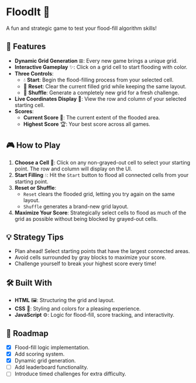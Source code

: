 # FloodIt 🌊

A fun and strategic game to test your flood-fill algorithm skills!

## 🌟 Features

-   **Dynamic Grid Generation** ⊞: Every new game brings a unique grid.
-   **Interactive Gameplay** ✨: Click on a grid cell to start flooding with color.
-   **Three Controls**:
    -   💧 **Start**: Begin the flood-filling process from your selected cell.
    -   🔄 **Reset**: Clear the current filled grid while keeping the same layout.
    -   🔀 **Shuffle**: Generate a completely new grid for a fresh challenge.
-   **Live Coordinates Display** 📍: View the row and column of your selected starting cell.
-   **Scores**:
    -   **Current Score** 🚩: The current extent of the flooded area.
    -   **Highest Score** 🏆: Your best score across all games.

## 🎮 How to Play

1. **Choose a Cell** 📍: Click on any non-grayed-out cell to select your starting point. The row and column will display on the UI.
2. **Start Filling** 💧: Hit the `Start` button to flood all connected cells from your starting point.
3. **Reset or Shuffle**:
    - `Reset` clears the flooded grid, letting you try again on the same layout.
    - `Shuffle` generates a brand-new grid layout.
4. **Maximize Your Score**: Strategically select cells to flood as much of the grid as possible without being blocked by grayed-out cells.

## 💡 Strategy Tips

-   Plan ahead! Select starting points that have the largest connected areas.
-   Avoid cells surrounded by gray blocks to maximize your score.
-   Challenge yourself to break your highest score every time!

## 🛠️ Built With

-   **HTML** 🖼️: Structuring the grid and layout.
-   **CSS** 🎨: Styling and colors for a pleasing experience.
-   **JavaScript** ⚙️: Logic for flood-fill, score tracking, and interactivity.

## 📜 Roadmap

-   [x] Flood-fill logic implementation.
-   [x] Add scoring system.
-   [x] Dynamic grid generation.
-   [ ] Add leaderboard functionality.
-   [ ] Introduce timed challenges for extra difficulty.
